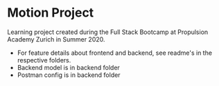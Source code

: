 # Motion Project
Learning project created during the Full Stack Bootcamp at Propulsion Academy Zurich in Summer 2020.

- For feature details about frontend and backend, see readme's in the respective folders.
- Backend model is in backend folder
- Postman config is in backend folder
